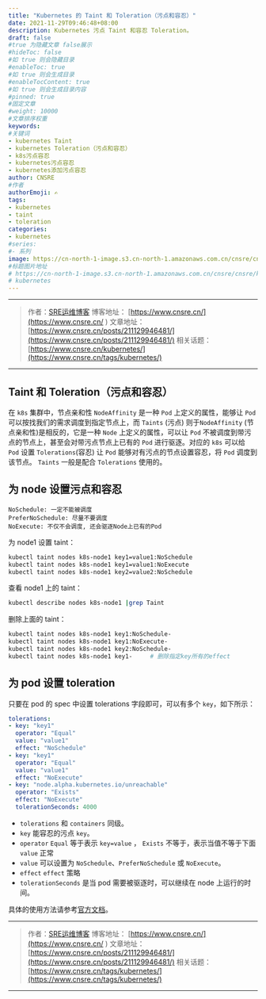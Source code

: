 ```yaml
---
title: "Kubernetes 的 Taint 和 Toleration（污点和容忍）"
date: 2021-11-29T09:46:48+08:00
description: Kubernetes 污点 Taint 和容忍 Toleration。
draft: false
#true 为隐藏文章 false展示
#hideToc: false
#如 true 则会隐藏目录
#enableToc: true
#如 true 则会生成目录
#enableTocContent: true
#如 true 则会生成目录内容
#pinned: true  
#固定文章
#weight: 10000
#文章排序权重
keywords:
#关键词
- kubernetes Taint
- kubernetes Toleration（污点和容忍）
- k8s污点容忍
- kubernetes污点容忍
- kubernetes添加污点容忍
author: CNSRE    
#作者
authorEmoji: ✍
tags:
- kubernetes
- taint
- toleration
categories:
- kubernetes
#series:
#- 系列
image: https://cn-north-1-image.s3.cn-north-1.amazonaws.com.cn/cnsre/cnsre/kubernetes.png
#标题图片地址
# https://cn-north-1-image.s3.cn-north-1.amazonaws.com.cn/cnsre/cnsre/kubernetes.png
# kubernetes
---
```

- - -
> 作者：[SRE运维博客](https://www.cnsre.cn/ )
> 博客地址： [https://www.cnsre.cn/](https://www.cnsre.cn/ ) 
> 文章地址：[https://www.cnsre.cn/posts/211129946481/](https://www.cnsre.cn/posts/211129946481/)
> 相关话题：[https://www.cnsre.cn/kubernetes/](https://www.cnsre.cn/tags/kubernetes/)
- - -
## Taint 和 Toleration（污点和容忍）

在 `k8s` 集群中，节点亲和性 `NodeAffinity` 是一种 `Pod` 上定义的属性，能够让 `Pod` 可以按找我们的需求调度到指定节点上，而 `Taints` (污点) 则于`NodeAffinity` (节点亲和性)是相反的，它是一种 `Node` 上定义的属性，可以让 `Pod` 不被调度到带污点的节点上，甚至会对带污点节点上已有的 `Pod` 进行驱逐。对应的 `k8s` 可以给 `Pod` 设置 `Tolerations`(容忍) 让 `Pod` 能够对有污点的节点设置容忍，将 `Pod` 调度到该节点。 `Taints` 一般是配合 `Tolerations` 使用的。

<script async src="https://pagead2.googlesyndication.com/pagead/js/adsbygoogle.js?client=ca-pub-4855142804875926"
     crossorigin="anonymous"></script>
<ins class="adsbygoogle"
     style="display:block; text-align:center;"
     data-ad-layout="in-article"
     data-ad-format="fluid"
     data-ad-client="ca-pub-4855142804875926"
     data-ad-slot="5670838583"></ins>
<script>
     (adsbygoogle = window.adsbygoogle || []).push({});
</script>

## 为 node 设置污点和容忍

```
NoSchedule: 一定不能被调度
PreferNoSchedule: 尽量不要调度
NoExecute: 不仅不会调度, 还会驱逐Node上已有的Pod
```

为 node1 设置 taint：

```bash
kubectl taint nodes k8s-node1 key1=value1:NoSchedule
kubectl taint nodes k8s-node1 key1=value1:NoExecute
kubectl taint nodes k8s-node1 key2=value2:NoSchedule
```

查看 node1 上的 taint：

```bash
kubectl describe nodes k8s-node1 |grep Taint
```

删除上面的 taint：

```bash
kubectl taint nodes k8s-node1 key1:NoSchedule-
kubectl taint nodes k8s-node1 key1:NoExecute-
kubectl taint nodes k8s-node1 key2:NoSchedule-
kubectl taint nodes k8s-node1 key1-     # 删除指定key所有的effect
```

## 为 pod 设置 toleration

只要在 pod 的 spec 中设置 tolerations 字段即可，可以有多个 `key`，如下所示：

```yaml
tolerations:            
- key: "key1"          
  operator: "Equal"     
  value: "value1"       
  effect: "NoSchedule"  
- key: "key1"
  operator: "Equal"
  value: "value1"
  effect: "NoExecute"
- key: "node.alpha.kubernetes.io/unreachable"
  operator: "Exists"
  effect: "NoExecute"
  tolerationSeconds: 4000
```

- `tolerations`  和 `containers` 同级。
- `key` 能容忍的污点 `key`。
- `operator`  `Equal` 等于表示 `key=value` ， `Exists` 不等于，表示当值不等于下面 `value` 正常
- `value` 可以设置为 `NoSchedule`、`PreferNoSchedule` 或 `NoExecute`。
- `effect`  `effect` 策略
- `tolerationSeconds` 是当 pod 需要被驱逐时，可以继续在 node 上运行的时间。

具体的使用方法请参考[官方文档](https://kubernetes.io/docs/concepts/configuration/taint-and-toleration/)。

- - -
> 作者：[SRE运维博客](https://www.cnsre.cn/ )
> 博客地址： [https://www.cnsre.cn/](https://www.cnsre.cn/ ) 
> 文章地址：[https://www.cnsre.cn/posts/211129946481/](https://www.cnsre.cn/posts/211129946481/)
> 相关话题：[https://www.cnsre.cn/tags/kubernetes/](https://www.cnsre.cn/tags/kubernetes/)
- - -
